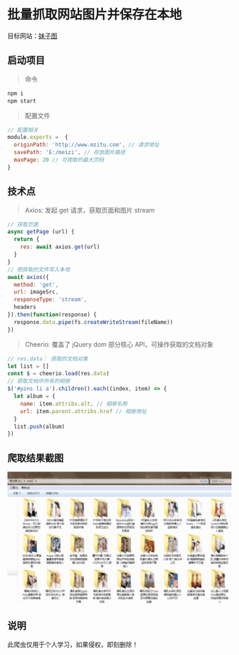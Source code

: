 # 批量抓取网站图片并保存在本地

目标网站：[妹子图](http://www.mzitu.com/)

## 启动项目

> 命令

```bash
npm i
npm start
```

> 配置文件

```js
// 配置相关
module.exports =  {
  originPath: 'http://www.mzitu.com', // 请求地址
  savePath: 'E:/meizi', // 存放图片路径
  maxPage: 20 // 可爬取的最大页码
}
```

## 技术点

> Axios: 发起 get 请求，获取页面和图片 stream

```js
// 获取页面
async getPage (url) {
  return {
    res: await axios.get(url)
  }
}
// 把获取的文件写入本地
await axios({
  method: 'get',
  url: imageSrc,
  responseType: 'stream',
  headers
}).then(function(response) {
  response.data.pipe(fs.createWriteStream(fileName))
})
```

> Cheerio: 覆盖了 jQuery dom 部分核心 API，可操作获取的文档对象

```js
// res.data： 获取的文档对象
let list = []
const $ = cheerio.load(res.data)
// 获取文档中所有的相册
$('#pins li a').children().each((index, item) => {
  let album = {
    name: item.attribs.alt, // 相册名称
    url: item.parent.attribs.href // 相册地址
  }
  list.push(album)
})
```

## 爬取结果截图

<img src="./static/meizi.png" width="650">
 
## 说明

此爬虫仅用于个人学习，如果侵权，即刻删除！
